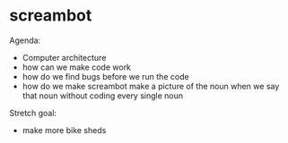 # screambot

Agenda:
* Computer architecture
* how can we make code work
* how do we find bugs before we run the code
* how do we make screambot make a picture of the noun when we say that noun without coding every single noun


Stretch goal:
* make more bike sheds
